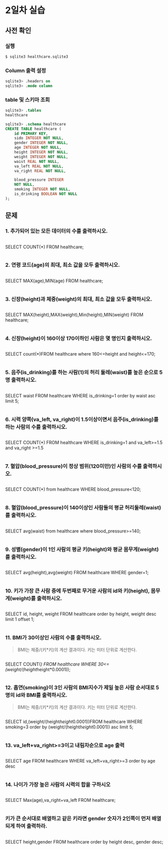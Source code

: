 # 2일차 실습

## 사전 확인

### 실행

```bash
$ sqlite3 healthcare.sqlite3 
```

### Column 출력 설정

```sql
sqlite3> .headers on 
sqlite3> .mode column
```

### table 및 스키마 조회

```sql
sqlite3> .tables
healthcare

sqlite3> .schema healthcare
CREATE TABLE healthcare (
    id PRIMARY KEY,        
    sido INTEGER NOT NULL, 
    gender INTEGER NOT NULL,
    age INTEGER NOT NULL,  
    height INTEGER NOT NULL,
    weight INTEGER NOT NULL,
    waist REAL NOT NULL,   
    va_left REAL NOT NULL, 
    va_right REAL NOT NULL,

    blood_pressure INTEGER 
    NOT NULL,
    smoking INTEGER NOT NULL,
    is_drinking BOOLEAN NOT NULL
);
```

## 문제

### 1. 추가되어 있는 모든 데이터의 수를 출력하시오.

```sql
```
SELECT COUNT(*) FROM healthcare;
```
```

### 2. 연령 코드(age)의 최대, 최소 값을 모두 출력하시오. 

```sql
```
SELECT MAX(age),MIN(age) FROM healthcare;
```
```

### 3. 신장(height)과 체중(weight)의 최대, 최소 값을 모두 출력하시오.

```sql
```
SELECT MAX(height),MAX(weight),Min(height),MIN(weight) FROM healthcare;
```
```

### 4. 신장(height)이 160이상 170이하인 사람은 몇 명인지 출력하시오.

```sql
```
SELECT count(*)FROM healthcare where 160<=height and height<=170;
```
```

### 5. 음주(is_drinking)를 하는 사람(1)의 허리 둘레(waist)를 높은 순으로 5명 출력하시오. 

```sql
```
SELECT waist FROM healthcare WHERE is_drinking=1 order by waist asc limit 5;

```
```

### 6. 시력 양쪽(va_left, va_right)이 1.5이상이면서 음주(is_drinking)를 하는 사람의 수를 출력하시오.

```sql
```
SELECT COUNT(*) FROM healthcare WHERE is_drinking=1 and va_left>=1.5 and va_right >=1.5
```
```

### 7. 혈압(blood_pressure)이 정상 범위(120미만)인 사람의 수를 출력하시오.

```sql
```
SELECT COUNT(*) from healthcare WHERE blood_pressure<120;
```
```

### 8. 혈압(blood_pressure)이 140이상인 사람들의 평균 허리둘레(waist)를 출력하시오.

```sql
```
SELECT avg(waist) from healthcare 
where blood_pressure>=140;
```
```

### 9. 성별(gender)이 1인 사람의 평균 키(height)와 평균 몸무게(weight)를 출력하시오.

```sql
```
SELECT avg(height),avg(weight) FROM healthcare WHERE gender=1;
```
```

### 10. 키가 가장 큰 사람 중에 두번째로 무거운 사람의 id와 키(height), 몸무게(weight)를 출력하시오.

```sql
```
SELECT id, height, weight FROM healthcare order by height, weight desc limit 1 offset 1;
```
```

### 11. BMI가 30이상인 사람의 수를 출력하시오. 

> BMI는 체중/(키*키)의 계산 결과이다. 
> 키는 미터 단위로 계산한다.

```sql
```
SELECT COUNT(*) FROM healthcare WHERE 30<=(weight/(height*height*0.0001));
```
```

### 12. 흡연(smoking)이 3인 사람의 BMI지수가 제일 높은 사람 순서대로 5명의 id와 BMI를 출력하시오.

> BMI는 체중/(키*키)의 계산 결과이다. 
> 키는 미터 단위로 계산한다.

```sql
```
SELECT id,(weight/(height*height*0.0001))FROM healthcare WHERE smoking=3 order by (weight/(height*height*0.0001)) asc limit 5;
```
```

### 13. va_left+va_right>=3이고 내림차순으로 age 출력

```sql
```
SELECT age FROM healthcare WHERE va_left+va_right>=3 order by age desc

```
```

### 14. 나이가 가장 높은 사람의 시력의 합을 구하시오

```sql
```
SELECT Max(age),va_right+va_left FROM healthcare;
```
```

### 키가 큰 순서대로 배열하고 같은 키라면 gender 숫자가 2인쪽이 먼저 배열되게 하여 출력하라. 

```sql
```
SELECT height,gender FROM healthcare order by height desc, gender desc;
```
```